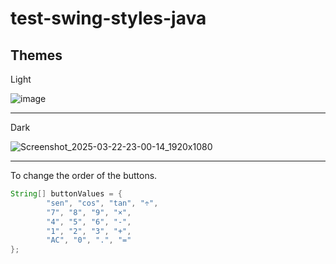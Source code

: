 # test-swing-styles-java

## Themes


Light

![image](https://github.com/user-attachments/assets/f4f5b69a-796e-471c-b50a-1e888e32f380)

---

Dark

![Screenshot_2025-03-22-23-00-14_1920x1080](https://github.com/user-attachments/assets/ea5203be-8954-402c-a929-148e581cb962)

---
To change the order of the buttons.

```java
String[] buttonValues = {
        "sen", "cos", "tan", "÷", 
        "7", "8", "9", "×", 
        "4", "5", "6", "-",
        "1", "2", "3", "+",
        "AC", "0", ".", "="
};
```
